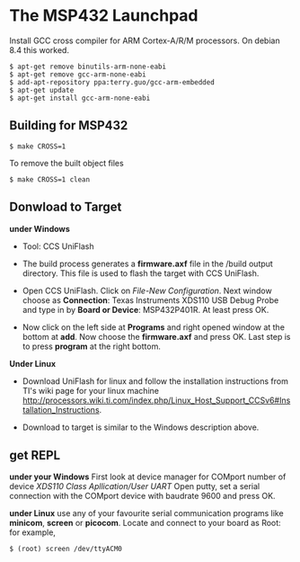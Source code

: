 # The MSP432 Launchpad

Install GCC cross compiler for ARM Cortex-A/R/M processors. On debian 8.4 this worked.

    $ apt-get remove binutils-arm-none-eabi
    $ apt-get remove gcc-arm-none-eabi
    $ add-apt-repository ppa:terry.guo/gcc-arm-embedded
    $ apt-get update
    $ apt-get install gcc-arm-none-eabi


## Building for MSP432

    $ make CROSS=1

To remove the built object files

    $ make CROSS=1 clean


## Donwload to Target

**under Windows**
* Tool: CCS UniFlash
* The build process generates a **firmware.axf** file in the /build output directory.
  This file is used to flash the target with CCS UniFlash.

* Open CCS UniFlash. Click on *File-New Configuration*. 
  Next window choose as **Connection**: Texas Instruments XDS110 USB Debug Probe
  and type in by **Board or Device**: MSP432P401R. At least press OK.

* Now click on the left side at **Programs** and right opened window at the bottom at **add**.
  Now choose the **firmware.axf** and press OK. 
  Last step is to press **program** at the right bottom.

**Under Linux**
* Download UniFlash for linux and follow the installation instructions from TI's wiki page for your linux machine
  http://processors.wiki.ti.com/index.php/Linux_Host_Support_CCSv6#Installation_Instructions.

* Download to target is similar to the Windows description above.

## get REPL

**under your Windows**
First look at device manager for COMport number of device *XDS110 Class Apllication/User UART*
Open putty, set a serial connection with the COMport device with baudrate 9600 and press OK.


**under Linux**
use any of your favourite serial communication programs like **minicom**, **screen** or **picocom**.
Locate and connect to your board as Root: for example,
	
	$ (root) screen /dev/ttyACM0


